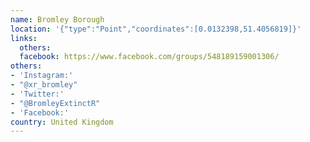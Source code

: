 ```yaml
---
name: Bromley Borough
location: '{"type":"Point","coordinates":[0.0132398,51.4056819]}'
links:
  others: 
  facebook: https://www.facebook.com/groups/548189159001306/
others:
- 'Instagram:'
- "@xr_bromley"
- 'Twitter:'
- "@BromleyExtinctR"
- 'Facebook:'
country: United Kingdom
---
```

